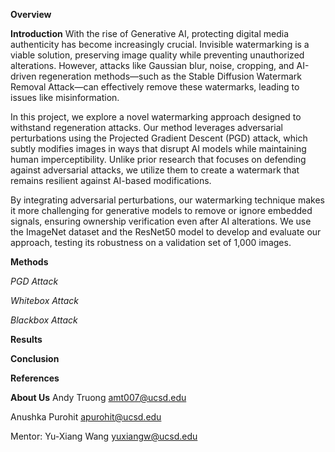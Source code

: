 **Overview**

**Introduction**
With the rise of Generative AI, protecting digital media authenticity has become increasingly crucial. Invisible watermarking is a viable solution, preserving image quality while preventing unauthorized alterations. However, attacks like Gaussian blur, noise, cropping, and AI-driven regeneration methods—such as the Stable Diffusion Watermark Removal Attack—can effectively remove these watermarks, leading to issues like misinformation.

In this project, we explore a novel watermarking approach designed to withstand regeneration attacks. Our method leverages adversarial perturbations using the Projected Gradient Descent (PGD) attack, which subtly modifies images in ways that disrupt AI models while maintaining human imperceptibility. Unlike prior research that focuses on defending against adversarial attacks, we utilize them to create a watermark that remains resilient against AI-based modifications.

By integrating adversarial perturbations, our watermarking technique makes it more challenging for generative models to remove or ignore embedded signals, ensuring ownership verification even after AI alterations. We use the ImageNet dataset and the ResNet50 model to develop and evaluate our approach, testing its robustness on a validation set of 1,000 images.

**Methods**

*PGD Attack*

*Whitebox Attack*

*Blackbox Attack*

**Results**

**Conclusion**

**References**

**About Us** 
Andy Truong 
amt007@ucsd.edu

Anushka Purohit
apurohit@ucsd.edu

Mentor: Yu-Xiang Wang
yuxiangw@ucsd.edu
